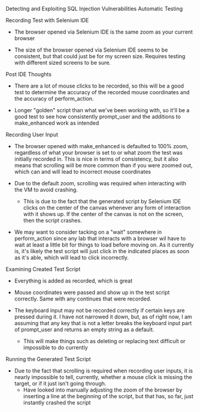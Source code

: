 Detecting and Exploiting SQL Injection Vulnerabilities Automatic Testing


Recording Test with Selenium IDE

- The browser opened via Selenium IDE is the same zoom as your current browser

- The size of the browser opened via Selenium IDE seems to be consistent, but that could just be for my screen size. Requires testing with different sized screens to be sure.


Post IDE Thoughts

- There are a lot of mouse clicks to be recorded, so this will be a good test to determine the accuracy of the recorded mouse coordinates and the accuracy of perform_action.

- Longer "golden" script than what we've been working with, so it'll be a good test to see how consistently prompt_user and the additions to make_enhanced work as intended


Recording User Input

- The browser opened with make_enhanced is defaulted to 100% zoom, regardless of what your browser is set to or what zoom the test was initially recorded in. This is nice in terms of consistency, but it also means that scrolling will be more common than if you were zoomed out, which can and will lead to incorrect mouse coordinates

- Due to the default zoom, scrolling was required when interacting with the VM to avoid crashing.
	- This is due to the fact that the generated script by Selenium IDE clicks on the center of the canvas whenever any form of interaction with it shows up. If the center of the canvas is not on the screen, then the script crashes.

- We may want to consider tacking on a "wait" somewhere in perform_action since any lab that interacts with a browser wil have to wait at least a little bit for things to load before moving on. As it currently is, it's likely the test script will just click in the indicated places as soon as it's able, which will lead to click incorrectly.


Examining Created Test Script

- Everything is added as recorded, which is great

- Mouse coordinates were passed and show up in the test script correctly. Same with any continues that were recorded.

- The keyboard input may not be recorded correctly if certain keys are pressed during it. I have not narrowed it down, but, as of right now, I am assuming that any key that is not a letter breaks the keyboard input part of prompt_user and returns an empty string as a default.
	- This will make things such as deleting or replacing text difficult or impossible to do currently


Running the Generated Test Script

- Due to the fact that scrolling is required when recording user inputs, it is nearly impossible to tell, currently, whether a mouse click is missing the target, or if it just isn't going through.
	- Have looked into manually adjusting the zoom of the browser by inserting a line at the beginning of the script, but that has, so far, just instantly crashed the script
